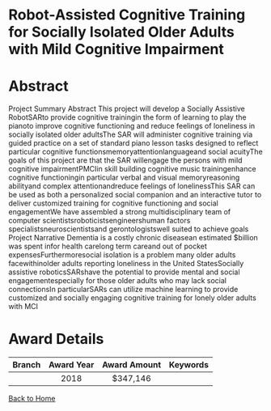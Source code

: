 
Robot-Assisted Cognitive Training for Socially Isolated Older Adults with Mild Cognitive Impairment
===================================================================================================

# Abstract


Project Summary Abstract
This project will develop a Socially Assistive RobotSARto provide cognitive trainingin the form of learning
to play the pianoto improve cognitive functioning and reduce feelings of loneliness in socially isolated older
adultsThe SAR will administer cognitive training via guided practice on a set of standard piano lesson tasks
designed to reflect particular cognitive functionsmemoryattentionlanguageand social acuityThe goals of
this project are that the SAR willengage the persons with mild cognitive impairmentPMCIin skill building
cognitive music trainingenhance cognitive functioningin particular verbal and visual memoryreasoning
abilityand complex attentionandreduce feelings of lonelinessThis SAR can be used as both a
personalized social companion and an interactive tutor to deliver customized training for cognitive functioning
and social engagementWe have assembled a strong multidisciplinary team of computer scientistsroboticistsengineershuman factors specialistsneuroscientistsand gerontologistswell suited to achieve goals Project Narrative
Dementia is a costly chronic diseasean estimated $billion was spent infor health carelong term
careand out of pocket expensesFurthermoresocial isolation is a problem many older adults facewithinolder adults reporting loneliness in the United StatesSocially assistive roboticsSARshave the potential to
provide mental and social engagementespecially for those older adults who may lack social connectionsIn
particularSARs can utilize machine learning to provide customized and socially engaging cognitive training for
lonely older adults with MCI  

# Award Details

|Branch|Award Year|Award Amount|Keywords|
| :---: | :---: | :---: | :---: |
||2018|$347,146||
  
  


[Back to Home](https://github.com/chrischow/dod_sbir_awards/JH/#2349)